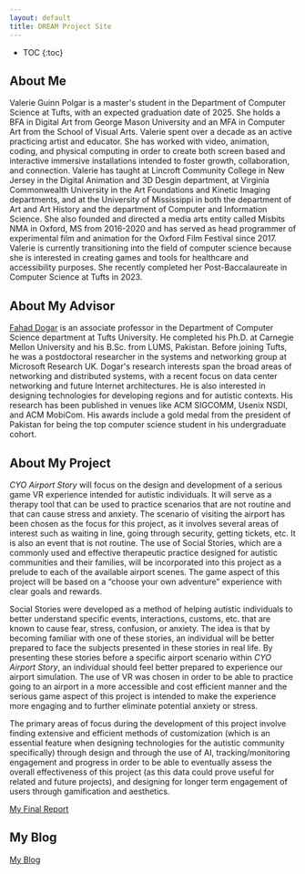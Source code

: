 ```yaml
---
layout: default
title: DREAM Project Site
---
```


* TOC
{:toc}

## About Me

Valerie Guinn Polgar is a master's student in the Department of Computer Science at Tufts, with an expected graduation date of 2025. She holds a BFA in Digital Art from George Mason University and an MFA in Computer Art from the School of Visual Arts. Valerie spent over a decade as an active practicing artist and educator. She has worked with video, animation, coding, and physical computing in order to create both screen based and interactive immersive installations intended to foster growth, collaboration, and connection. Valerie has taught at Lincroft Community College in New Jersey in the Digital Animation and 3D Desgin department, at Virginia Commonwealth University in the Art Foundations and Kinetic Imaging departments, and at the University of Mississippi in both the department of Art and Art History and the department of Computer and Information Science. She also founded and directed a media arts entity called Misbits NMA in Oxford, MS from 2016-2020 and has served as head programmer of experimental film and animation for the Oxford Film Festival since 2017. Valerie is currently transitioning into the field of computer science because she is interested in creating games and tools for healthcare and accessibility purposes. She recently completed her Post-Baccalaureate in Computer Science at Tufts in 2023.

## About My Advisor

<a href="https://sites.google.com/site/fahaddogar/home" target="_blank">Fahad Dogar</a> is an associate professor in the Department of Computer Science department at Tufts University. He completed his Ph.D. at Carnegie Mellon University and his B.Sc. from LUMS, Pakistan. Before joining Tufts, he was a postdoctoral researcher in the systems and networking group at Microsoft Research UK. Dogar's research interests span the broad areas of networking and distributed systems, with a recent focus on data center networking and future Internet architectures. He is also interested in designing technologies for developing regions and for autistic contexts. His research has been published in venues like ACM SIGCOMM, Usenix NSDI, and ACM MobiCom. His awards include a gold medal from the president of Pakistan for being the top computer science student in his undergraduate cohort.

## About My Project

*CYO Airport Story* will focus on the design and development of a serious game VR experience intended for autistic individuals. It will serve as a therapy tool that can be used to practice scenarios that are not routine and that can cause stress and anxiety. The scenario of visiting the airport has been chosen as the focus for this project, as it involves several areas of interest such as waiting in line, going through security, getting tickets, etc. It is also an event that is not routine. The use of Social Stories, which are a commonly used and effective therapeutic practice designed for autistic communities and their families, will be incorporated into this project as a prelude to each of the available airport scenes. The game aspect of this project will be based on a “choose your own adventure” experience with clear goals and rewards. 

Social Stories were developed as a method of helping autistic individuals to better understand specific events, interactions, customs, etc. that are known to cause fear, stress, confusion, or anxiety. The idea is that by becoming familiar with one of these stories, an individual will be better prepared to face the subjects presented in these stories in real life. By presenting these stories before a specific airport scenario within *CYO Airport Story*, an individual should feel better prepared to experience our airport simulation. The use of VR was chosen in order to be able to practice going to an airport in a more accessible and cost efficient manner and the serious game aspect of this project is intended to make the experience more engaging and to further eliminate potential anxiety or stress.

The primary areas of focus during the development of this project involve finding extensive and efficient methods of customization (which is an essential feature when designing technologies for the autistic community specifically) through design and through the use of AI, tracking/monitoring engagement and progress in order to be able to eventually assess the overall effectiveness of this project (as this data could prove useful for related and future projects), and designing for longer term engagement of users through gamification and aesthetics.

[My Final Report](files/finalreport.pdf)

## My Blog

[My Blog](blog.html)
